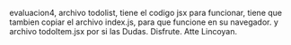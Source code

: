 evaluacion4, archivo todolist, tiene el codigo jsx para funcionar, tiene que tambien copiar el archivo index.js, para que funcione en su navegador.
y archivo todoItem.jsx por si las Dudas.
Disfrute.
Atte Lincoyan.
